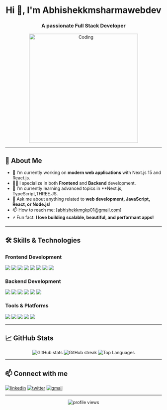 <h1 align="center">Hi 👋, I'm Abhishekkmsharmawebdev</h1>
<h3 align="center">A passionate Full Stack Developer</h3>

<p align="center">
  <img alt="Coding" width="350" src="https://cdn.dribbble.com/users/1162077/screenshots/3848914/programmer.gif" />
</p>

---

## 🚀 About Me
- 🔭 I’m currently working on **modern web applications** with Next.js 15 and React.js.
- 👨‍💻 I specialize in both **Frontend** and **Backend** development.
- 🌱 I’m currently learning advanced topics in **Next.js, TypeScript,THREE.JS.
- 💬 Ask me about anything related to **web development, JavaScript, React, or Node.js**!
- 📫 How to reach me: [abhishekkmgkp01@gmail.com]
- ⚡ Fun fact: **I love building scalable, beautiful, and performant apps!**

---

## 🛠️ Skills & Technologies

### Frontend Development
<p>
  <img src="https://img.shields.io/badge/HTML5-E34F26?style=for-the-badge&logo=html5&logoColor=white"/>
  <img src="https://img.shields.io/badge/CSS3-1572B6?style=for-the-badge&logo=css3&logoColor=white"/>
  <img src="https://img.shields.io/badge/JavaScript-F7DF1E?style=for-the-badge&logo=javascript&logoColor=black"/>
  <img src="https://img.shields.io/badge/React-20232A?style=for-the-badge&logo=react&logoColor=61DAFB"/>
  <img src="https://img.shields.io/badge/Next.js-000000?style=for-the-badge&logo=nextdotjs&logoColor=white"/>
  <img src="https://img.shields.io/badge/Redux-593D88?style=for-the-badge&logo=redux&logoColor=white"/>
  <img src="https://img.shields.io/badge/Tailwind_CSS-38B2AC?style=for-the-badge&logo=tailwind-css&logoColor=white"/>
  <img src="https://img.shields.io/badge/TypeScript-3178C6?style=for-the-badge&logo=typescript&logoColor=white"/>
</p>

### Backend Development
<p>
  <img src="https://img.shields.io/badge/Node.js-339933?style=for-the-badge&logo=nodedotjs&logoColor=white"/>
  <img src="https://img.shields.io/badge/Express.js-000000?style=for-the-badge&logo=express&logoColor=white"/>
  <img src="https://img.shields.io/badge/MongoDB-4EA94B?style=for-the-badge&logo=mongodb&logoColor=white"/>
  <img src="https://img.shields.io/badge/MySQL-4479A1?style=for-the-badge&logo=mysql&logoColor=white"/>
  <img src="https://img.shields.io/badge/Firebase-FFCA28?style=for-the-badge&logo=firebase&logoColor=black"/>
  <img src="https://img.shields.io/badge/GraphQL-E10098?style=for-the-badge&logo=graphql&logoColor=white"/>
</p>

### Tools & Platforms
<p>
  <img src="https://img.shields.io/badge/Git-F05032?style=for-the-badge&logo=git&logoColor=white"/>
  <img src="https://img.shields.io/badge/GitHub-181717?style=for-the-badge&logo=github&logoColor=white"/>
  <img src="https://img.shields.io/badge/Vercel-000000?style=for-the-badge&logo=vercel&logoColor=white"/>
  <img src="https://img.shields.io/badge/Netlify-00C7B7?style=for-the-badge&logo=netlify&logoColor=white"/>
  <img src="https://img.shields.io/badge/VS_Code-007ACC?style=for-the-badge&logo=visual-studio-code&logoColor=white"/>
</p>

---

## 📈 GitHub Stats

<p align="center">
  <img src="https://github-readme-stats.vercel.app/api?username=Abhishekkmsharmawebdev&show_icons=true&theme=radical" alt="GitHub stats"/>
  <img src="https://github-readme-streak-stats.herokuapp.com/?user=Abhishekkmsharmawebdev&theme=radical" alt="GitHub streak"/>
  <img src="https://github-readme-stats.vercel.app/api/top-langs/?username=Abhishekkmsharmawebdev&layout=compact&theme=radical" alt="Top Languages"/>
</p>

---

## 📫 Connect with me

<p>
  <a href="https://linkedin.com/in/your-linkedin-profile" target="blank"><img src="https://img.shields.io/badge/LinkedIn-0A66C2?style=for-the-badge&logo=linkedin&logoColor=white" alt="linkedin" /></a>
  <a href="https://twitter.com/your-twitter" target="blank"><img src="https://img.shields.io/badge/Twitter-1DA1F2?style=for-the-badge&logo=twitter&logoColor=white" alt="twitter" /></a>
  <a href="mailto:your.email@example.com"><img src="https://img.shields.io/badge/Email-D14836?style=for-the-badge&logo=gmail&logoColor=white" alt="gmail" /></a>
</p>

---

<p align="center">
  <img src="https://komarev.com/ghpvc/?username=Abhishekkmsharmawebdev&label=Profile%20views&color=0e75b6&style=flat" alt="profile views" />
</p>
